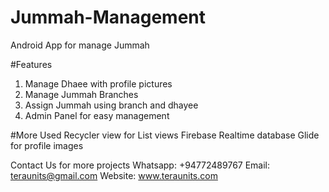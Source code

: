 # Jummah-Management
Android App for manage Jummah

#Features
1. Manage Dhaee with profile pictures
2. Manage Jummah Branches
3. Assign Jummah using branch and dhayee
4. Admin Panel for easy management

#More
Used Recycler view for List views
Firebase Realtime database
Glide for profile images

Contact Us for more projects
Whatsapp: +94772489767
Email: teraunits@gmail.com
Website: www.teraunits.com
